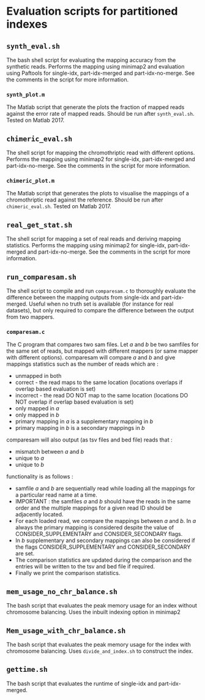 # Evaluation scripts for partitioned indexes

## `synth_eval.sh`

The bash shell script for evaluating the mapping accuracy from the synthetic reads.
Performs the mapping using minimap2 and evaluation using Paftools for
single-idx, part-idx-merged and part-idx-no-merge.
See the comments in  the script for more information.

### `synth_plot.m`
The Matlab script that generate the plots the fraction of mapped reads against the error rate of mapped reads.
Should be run after `synth_eval.sh`. Tested on Matlab 2017.

## `chimeric_eval.sh`
The shell script for mapping the chromothriptic read with different options.
Performs the mapping using minimap2 for single-idx, part-idx-merged and part-idx-no-merge.
See the comments in  the script for more information.

### `chimeric_plot.m`
The Matlab script that generates the plots to visualise the mappings of a chromothriptic read against the reference.
Should be run after `chimeric_eval.sh`. Tested on Matlab 2017.

## `real_get_stat.sh`
The shell script for mapping a set of real reads and deriving mapping statistics.
Performs the mapping using minimap2 for single-idx, part-idx-merged and part-idx-no-merge.
See the comments in  the script for more information.

## `run_comparesam.sh`
The shell script to compile and run `comparesam.c` to thoroughly evaluate the difference between the mapping outputs from single-idx and part-idx-merged. Useful when no truth set is available (for instance for real datasets), but only required to compare the difference between the output from two mappers.

### `comparesam.c`
The C program that compares two sam files.
Let  *a* and *b* be two samfiles for the same set of reads,
but mapped with different mappers (or same mapper with different options).
comparesam will compare *a* and *b* and give mappings statistics such as the number of reads which are :
- unmapped in both
- correct - the read maps to the same location (locations overlaps if overlap based evaluation is set)
- incorrect - the read DO NOT map to the same location (locations DO NOT overlap if overlap based evaluation is set)
- only mapped in  *a*
- only mapped in  *b*
- primary mapping in *a* is a supplementary mapping in *b*
- primary mapping in *b* is a secondary mappings in *b*

comparesam will also output (as tsv files and bed file) reads that :
- mismatch between *a* and *b*
- unique to *a*
- unique to *b*

functionality is as follows :
- samfile *a* and *b* are sequentially read while loading all the mappings for a
particular read name at a time.
- IMPORTANT : the samfiles *a* and *b* should have the reads in the same order and the multiple mappings for a given read ID should be adjacently located.
- For each loaded read, we compare the mappings between *a* and *b*. In *a* always the primary mapping is considered despite the value of
CONSIDER_SUPPLEMENTARY and CONSIDER_SECONDARY flags.
- In *b* supplementary and secondary mappings can also be considered if the flags CONSIDER_SUPPLEMENTARY and CONSIDER_SECONDARY are set.
- The comparison statistics are updated during the comparison and
the entries will be written to the tsv and bed file if required.
- Finally we print the comparison statistics.

## `mem_usage_no_chr_balance.sh`
The bash script that evaluates the peak memory usage for an index without chromosome balancing.
Uses the inbuilt indexing option in minimap2

## `Mem_usage_with_chr_balance.sh`
The bash script that evaluates the peak memory usage for the index with chromosome balancing.
Uses `divide_and_index.sh` to construct the index.

## `gettime.sh`
The bash script that evaluates the runtime of single-idx and part-idx-merged.
